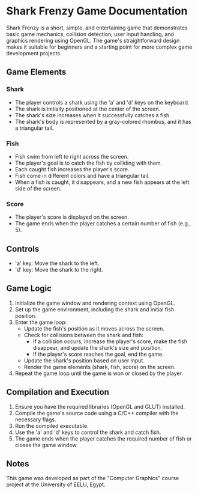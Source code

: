 # Shark Frenzy Game Documentation

Shark Frenzy is a short, simple, and entertaining game that demonstrates basic game mechanics, collision detection, user input handling, and graphics rendering using OpenGL. The game's straightforward design makes it suitable for beginners and a starting point for more complex game development projects.

## Game Elements

### Shark

- The player controls a shark using the 'a' and 'd' keys on the keyboard.
- The shark is initially positioned at the center of the screen.
- The shark's size increases when it successfully catches a fish.
- The shark's body is represented by a gray-colored rhombus, and it has a triangular tail.

### Fish

- Fish swim from left to right across the screen.
- The player's goal is to catch the fish by colliding with them.
- Each caught fish increases the player's score.
- Fish come in different colors and have a triangular tail.
- When a fish is caught, it disappears, and a new fish appears at the left side of the screen.

### Score

- The player's score is displayed on the screen.
- The game ends when the player catches a certain number of fish (e.g., 5).

## Controls

- 'a' key: Move the shark to the left.
- 'd' key: Move the shark to the right.

## Game Logic

1. Initialize the game window and rendering context using OpenGL.
2. Set up the game environment, including the shark and initial fish position.
3. Enter the game loop:
   - Update the fish's position as it moves across the screen.
   - Check for collisions between the shark and fish:
     - If a collision occurs, increase the player's score, make the fish disappear, and update the shark's size and position.
     - If the player's score reaches the goal, end the game.
   - Update the shark's position based on user input.
   - Render the game elements (shark, fish, score) on the screen.
4. Repeat the game loop until the game is won or closed by the player.

## Compilation and Execution

1. Ensure you have the required libraries (OpenGL and GLUT) installed.
2. Compile the game's source code using a C/C++ compiler with the necessary flags.
3. Run the compiled executable.
4. Use the 'a' and 'd' keys to control the shark and catch fish.
5. The game ends when the player catches the required number of fish or closes the game window.

## Notes
This game was developed as part of the "Computer Graphics" course project at the University of EELU, Egypt.


